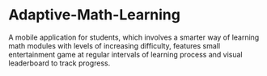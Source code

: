 # Adaptive-Math-Learning
A mobile application for students, which involves a smarter way of learning math modules with levels of increasing difficulty, features small entertainment game at regular intervals of learning process and visual leaderboard to track progress.
